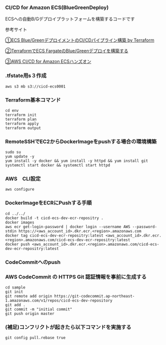 ### CI/CD for Amazon ECS(BlueGreenDeploy)

ECSへの自動B/Gデプロイプラットフォームを構築するコードです

参考サイト

[①ECS Blue/GreenデプロイメントのCI/CDパイプライン構築 by Terraform](https://qiita.com/tomokon/items/eea60082e3210a2cf6b6/)

[②TerraformでECS FargateのBlue/Greenデプロイを構築する](https://qiita.com/ys1/items/c6ee6a0d8474a7dfdd49/)

[③AWS CI/CD for Amazon ECSハンズオン](https://pages.awscloud.com/rs/112-TZM-766/images/AWS_CICD_ECS_Handson.pdf)


### .tfstate用s３作成
```
aws s3 mb s3://cicd-ecs0001
```

### Terraform基本コマンド
```
cd env
terraform init
terraform plan
terraform apply
terraform output
```

### RemoteSSHでEC2からDockerImageをpushする場合の環境構築
```
sudo su
yum update -y
yum install -y docker && yum install -y httpd && yum install git
systemctl start docker && systemctl start httpd
```
### AWS　CLI設定
```
aws configure
```

### DockerImageをECRにPushする手順
```
cd ../../
docker build -t cicd-ecs-dev-ecr-repositry .
docker images
aws ecr get-login-password | docker login --username AWS --password-stdin https://<aws_account_id>.dkr.ecr.<region>.amazonaws.com
docker tag cicd-ecs-dev-ecr-repositry:latest <aws_account_id>.dkr.ecr.<region>.amazonaws.com/cicd-ecs-dev-ecr-repositry:latest
docker push <aws_account_id>.dkr.ecr.<region>.amazonaws.com/cicd-ecs-dev-ecr-repositry:latest
```

### CodeCommitへのpush
### AWS CodeCommit の HTTPS Git 認証情報を事前に生成する
```
cd sample
git init
git remote add origin https://git-codecommit.ap-northeast-1.amazonaws.com/v1/repos/cicd-ecs-dev-repository
git add .
git commit -m "initial commit"
git push origin master
```

### (補足)コンフリクトが起きたら以下コマンドを実施する
```
git config pull.rebase true
```

